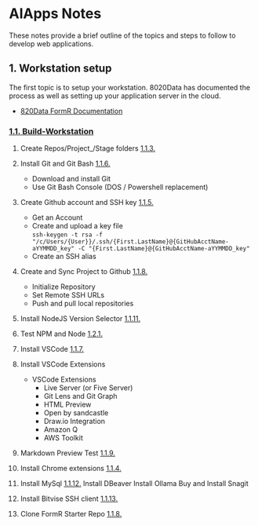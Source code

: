
# AIApps Notes
These notes provide a brief outline of the topics and steps to follow to develop web applications. 

## 1. Workstation setup
The first topic is to setup your workstation. 8020Data has documented the process as well as setting up your application server in the cloud. 
  - [820Data FormR Documentation](https://8020data.github.io/FRDocs_prod-master/#/)

### [1.1. Build-Workstation]([https://8020data.github.io/FRDocs_prod-master/#/Setup/)


 1. Create Repos/Project_/Stage folders [1.1.3.](https://8020data.github.io/FRDocs_prod-master/#/Setup/fr0101_Setup-Developer-Workstation?id=_3-create-new-folders-change-view-options-setup-ssh-and-create-keys-015)
 2. Install Git and Git Bash            [1.1.6.](https://8020data.github.io/FRDocs_prod-master/#/Setup/fr0101_Setup-Developer-Workstation?id=_6-download-git-if-not-already-installed-010)
    - Download and install Git
    - Use Git Bash Console (DOS / Powershell replacement)

 3. Create Github account and SSH key   [1.1.5.](https://8020data.github.io/FRDocs_prod-master/#/Setup/fr0101_Setup-Developer-Workstation?id=_5-create-github-account-or-sign-in-to-github-then-add-your-ssh-key-015)
    - Get an Account
    - Create and upload a key file   
      `ssh-keygen -t rsa -f "/c/Users/{User}}/.ssh/{First.LastName}@{GitHubAcctName-aYYMMDD_key" -C "{First.LastName}@{GitHubAcctName-aYYMMDD_key"`
    - Create an SSH alias 

 4. Create and Sync Project to Github   [1.1.8.](https://8020data.github.io/FRDocs_prod-master/#/Setup/fr0101_Setup-Developer-Workstation?id=_8-clone-myproject-005) 
    - Initialize Repository
    - Set Remote SSH URLs
    - Push and pull local repositories 

 5. Install NodeJS Version Selector     [1.1.11.](https://8020data.github.io/FRDocs_prod-master/#/Setup/fr0101_Setup-Developer-Workstation?id=_11-install-node-version-selector-for-windows-005)
 6. Test NPM and Node                   [1.2.1.](https://8020data.github.io/FRDocs_prod-master/#/Setup/fr0102_Test-Node?id=_1-test-the-node-version-005) 

 7. Install VSCode                      [1.1.7.](https://8020data.github.io/FRDocs_prod-master/#/Setup/fr0101_Setup-Developer-Workstation?id=_7-open-or-install-vscode-010)    

 8. Install VSCode Extensions 
     - VSCode Extensions
       - Live Server (or Five Server) 
       - Git Lens and Git Graph
       - HTML Preview
       - Open by sandcastle 
       - Draw.io Integration
       - Amazon Q 
       - AWS Toolkit
    
 9. Markdown Preview Test               [1.1.9.](https://8020data.github.io/FRDocs_prod-master/#/Setup/fr0101_Setup-Developer-Workstation?id=_9-markdown-preview-test-005)
10. Install Chrome extensions           [1.1.4.](https://8020data.github.io/FRDocs_prod-master/#/Setup/fr0101_Setup-Developer-Workstation?id=_4-install-or-open-chrome-browser-010)

11. Install MySql                       [1.1.12.](https://8020data.github.io/FRDocs_prod-master/#/Setup/fr0101_Setup-Developer-Workstation?id=_12-install-mysql-for-windows-045)
    Install DBeaver 
    Install Ollama
    Buy and Install Snagit 

12. Install Bitvise SSH client          [1.1.13.](https://8020data.github.io/FRDocs_prod-master/#/Setup/fr0101_Setup-Developer-Workstation?id=_13-install-bitvise-ssh-client-005)

13. Clone FormR Starter Repo            [1.1.8.](https://8020data.github.io/FRDocs_prod-master/#/Setup/fr0101_Setup-Developer-Workstation?id=_8-clone-myproject-005)

